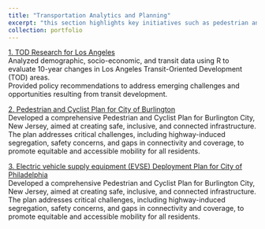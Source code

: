```yaml
---
title: "Transportation Analytics and Planning"
excerpt: "this section highlights key initiatives such as pedestrian and cyclist infrastructure planning, transit-oriented development research, electric vehicle deployment strategies, bike-sharing system analysis, and bus stop optimization using spatial methodologies. Each project demonstrates expertise in integrating data-driven insights with sustainable transportation solutions to address urban mobility challenges.<br/><img src='/images/Transp_Profile.png'>"
collection: portfolio
---
```



[1. TOD Research for Los Angeles](files/TOD_Policy_ZiyiGuo.html "1. TOD Research of Los Angeles")<br>
Analyzed demographic, socio-economic, and transit data using R to evaluate 10-year changes in Los Angeles Transit-Oriented Development (TOD) areas.<br>
Provided policy recommendations to address emerging challenges and opportunities resulting from transit development.

[2. Pedestrian and Cyclist Plan for City of Burlington](files/WorkingSample_CirculationPlanning.pdf "2. Pedestrian and Cyclist Plan for City of Burlington")<br>
Developed a comprehensive Pedestrian and Cyclist Plan for Burlington City, New Jersey, aimed at creating safe, inclusive, and connected infrastructure. The plan addresses critical challenges, including highway-induced segregation, safety concerns, and gaps in connectivity and coverage, to promote equitable and accessible mobility for all residents.

[3. Electric vehicle supply equipment (EVSE) Deployment Plan for City of Philadelphia](files/WorkingSample_CirculationPlanning.pdf "3. Electric vehicle supply equipment (EVSE) Deployment Plan for City of Philadelphia")<br>
Developed a comprehensive Pedestrian and Cyclist Plan for Burlington City, New Jersey, aimed at creating safe, inclusive, and connected infrastructure. The plan addresses critical challenges, including highway-induced segregation, safety concerns, and gaps in connectivity and coverage, to promote equitable and accessible mobility for all residents.